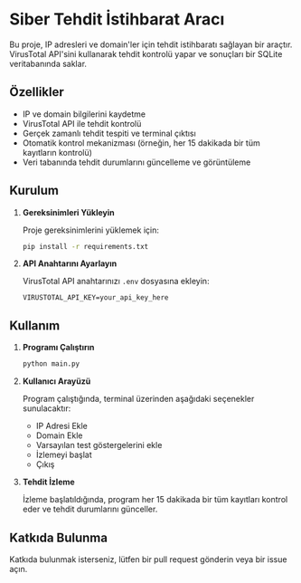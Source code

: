 # Siber Tehdit İstihbarat Aracı

Bu proje, IP adresleri ve domain'ler için tehdit istihbaratı sağlayan bir araçtır. VirusTotal API'sini kullanarak tehdit kontrolü yapar ve sonuçları bir SQLite veritabanında saklar.

## Özellikler

- IP ve domain bilgilerini kaydetme
- VirusTotal API ile tehdit kontrolü
- Gerçek zamanlı tehdit tespiti ve terminal çıktısı
- Otomatik kontrol mekanizması (örneğin, her 15 dakikada bir tüm kayıtların kontrolü)
- Veri tabanında tehdit durumlarını güncelleme ve görüntüleme

## Kurulum

1. **Gereksinimleri Yükleyin**

   Proje gereksinimlerini yüklemek için:

   ```bash
   pip install -r requirements.txt
   ```

2. **API Anahtarını Ayarlayın**

   VirusTotal API anahtarınızı `.env` dosyasına ekleyin:

   ```text
   VIRUSTOTAL_API_KEY=your_api_key_here
   ```

## Kullanım

1. **Programı Çalıştırın**

   ```bash
   python main.py
   ```

2. **Kullanıcı Arayüzü**

   Program çalıştığında, terminal üzerinden aşağıdaki seçenekler sunulacaktır:

   - IP Adresi Ekle
   - Domain Ekle
   - Varsayılan test göstergelerini ekle
   - İzlemeyi başlat
   - Çıkış

3. **Tehdit İzleme**

   İzleme başlatıldığında, program her 15 dakikada bir tüm kayıtları kontrol eder ve tehdit durumlarını günceller.

## Katkıda Bulunma

Katkıda bulunmak isterseniz, lütfen bir pull request gönderin veya bir issue açın.